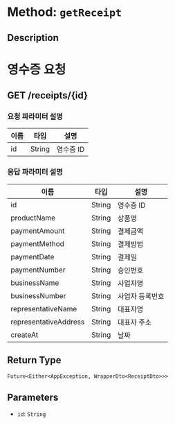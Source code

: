 # Method: `getReceipt`

## Description

# 영수증 요청

 ## GET /receipts/{id}

 ### 요청 파라미터 설명

  |이름|타입|설명|
  |-|-|-|
  |id|String|영수증 ID|

 ### 응답 파라미터 설명

  |이름|타입|설명|
  |-|-|-|
  |id|String|영수증 ID|
  |productName|String|상품명|
  |paymentAmount|String|결제금액|
  |paymentMethod|String|결제방법|
  |paymentDate|String|결제일|
  |paymentNumber|String|승인번호|
  |businessName|String|사업자명|
  |businessNumber|String|사업자 등록번호|
  |representativeName|String|대표자명|
  |representativeAddress|String|대표자 주소|
  |createAt|String|날짜|

## Return Type
`Future<Either<AppException, WrapperDto<ReceiptDto>>>`

## Parameters

- `id`: `String`

